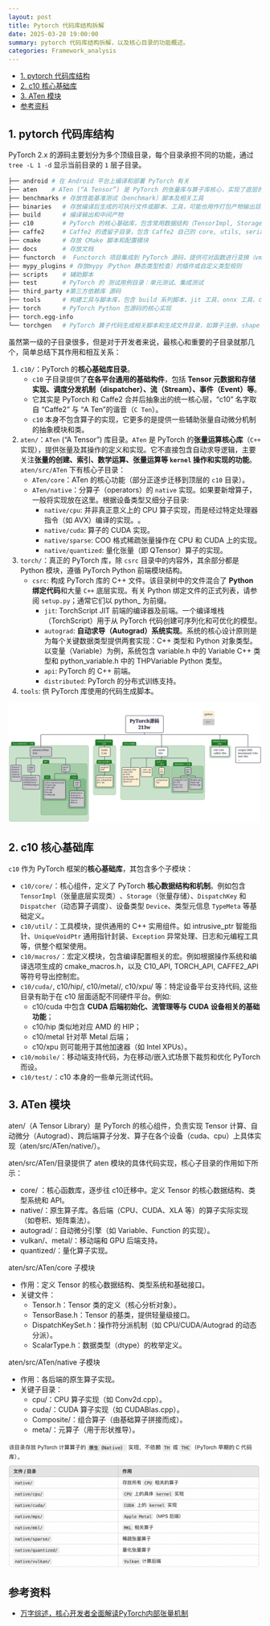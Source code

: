 ```yaml
---
layout: post
title: Pytorch 代码库结构拆解
date: 2025-03-28 19:00:00
summary: pytorch 代码库结构拆解，以及核心目录的功能概述。
categories: Framework_analysis
---
```


- [1. pytorch 代码库结构](#1-pytorch-代码库结构)
- [2. c10 核心基础库](#2-c10-核心基础库)
- [3. ATen 模块](#3-aten-模块)
- [参考资料](#参考资料)

## 1. pytorch 代码库结构

PyTorch 2.x 的源码主要划分为多个顶级目录，每个目录承担不同的功能，通过 `tree -L 1 -d` 显示当前目录的 `1` 层子目录。

```bash
├── android # 在 Android 平台上编译和部署 PyTorch 有关
├── aten    # ATen (“A Tensor”) 是 PyTorch 的张量库与算子库核心，实现了底层的张量数据结构、算子等基础。
├── benchmarks # 存放性能基准测试（benchmark）脚本及相关工具
├── binaries   # 存放编译后生成的可执行文件或脚本、工具，可能也用作打包产物输出目录
├── build      # 编译输出和中间产物
├── c10        # PyTorch 的核心基础库，包含常用数据结构（TensorImpl, Storage）和调度器（Dispatcher）、设备适配等的通用实现。
├── caffe2     # Caffe2 的遗留子目录，包含 Caffe2 自己的 core, utils, serialize 等部分
├── cmake      # 存放 CMake 脚本和配置模块
├── docs       # 存放文档
├── functorch  #  Functorch 项目集成到 PyTorch 源码，提供可对函数进行变换（vmap, grad等）的函数式功能和原型。
├── mypy_plugins # 存放mypy（Python 静态类型检查）的插件或自定义类型规则
├── scripts    # 辅助脚本
├── test       # PyTorch 的 测试用例目录：单元测试、集成测试
├── third_party #第三方依赖库 源码
├── tools      # 构建工具与脚本库，包含 build 系列脚本、jit 工具、onnx 工具、code_coverage, linter 等
├── torch      # PyTorch Python 包源码的核心实现
├── torch.egg-info
└── torchgen   # PyTorch 算子代码生成相关脚本和生成文件目录，如算子注册、shape 函数生成、static_runtime、decompositions 等。
```

虽然第一级的子目录很多，但是对于开发者来说，最核心和重要的子目录就那几个，简单总结下其作用和相互关系：

1. `c10/`：PyTorch 的**核心基础库目录**。
   - `c10` 子目录提供了**在各平台通用的基础构件**，包括 **Tensor 元数据和存储实现、调度分发机制（dispatcher）、流（Stream）、事件（Event）等**​。
   - 它其实是 PyTorch 和 Caffe2 合并后抽象出的统一核心层，“c10” 名字取自 “Caffe2” 与 “A Ten”的谐音（`C Ten`）。
   - `c10` 本身不包含算子的实现，它更多的是提供一些辅助张量自动微分机制的抽象模块和类。
2. `aten/`：`ATen` (“A Tensor”) 库目录。`ATen` 是 PyTorch 的**张量运算核心库**（`C++` 实现），提供张量及其操作的定义和实现​。它不直接包含自动求导逻辑，主要关注**张量的创建、索引、数学运算、张量运算等 `kernel` 操作和实现的功能**。`aten/src/ATen` 下有核心子目录：
    - `ATen/core`：ATen 的核心功能（部分正逐步迁移到顶层的 `c10` 目录）。
    - `ATen/native`：分算子（operators）的 `native` 实现。如果要新增算子，一般将实现放在这里​。根据设备类型又细分子目录:
      - `native/cpu`: 并非真正意义上的 CPU 算子实现，而是经过特定处理器指令（如 AVX）编译的实现。​。
      - `native/cuda`: 算子的 CUDA 实现。
      - `native/sparse`:  COO 格式稀疏张量操作在 CPU 和 CUDA 上的实现。
      - `native/quantized`: 量化张量（即 QTensor）算子的实现。
3. `torch/`：真正的 PyTorch 库，除 `csrc` 目录中的内容外，其余部分都是 Python 模块，遵循 PyTorch Python 前端模块结构。
    - `csrc`: 构成 PyTorch 库的 C++ 文件。该目录树中的文件混合了 **Python 绑定代码**和大量 `C++` 底层实现。有关 Python 绑定文件的正式列表，请参阅 `setup.py`；通常它们以 python_ 为前缀。
     	- `jit`: TorchScript JIT 前端的编译器及前端。一个编译堆栈（TorchScript）用于从 PyTorch 代码创建可序列化和可优化的模型。
     	- `autograd`: **自动求导（Autograd）系统实现**。系统的核心设计原则是为每个关键数据类型提供两套实现：C++ 类型和 Python 对象类型。以变量（Variable）为例，系统包含 variable.h 中的 Variable C++ 类型和 python_variable.h 中的 THPVariable Python 类型。
     	- `api`: PyTorch 的 C++ 前端。
     	- `distributed`: PyTorch 的分布式训练支持。
4. `tools`: 供 PyTorch 库使用的代码生成脚本。

![pytorch_src](../../images/pytorch/pytorch_src.png)

## 2. c10 核心基础库

`c10` 作为 PyTorch 框架的**核心基础库**，其包含多个子模块：
- `c10/core/`：核心组件，定义了 PyTorch **核心数据结构和机制**。例如包含 `TensorImpl`（张量底层实现类）​、`Storage`（张量存储）、`DispatchKey` 和 `Dispatcher`（动态算子调度）、设备类型 `Device`、类型元信息 `TypeMeta` 等基础定义。
- `c10/util/`：工具模块，提供通用的 C++ 实用组件。如 intrusive_ptr 智能指针、`UniqueVoidPtr` 通用指针封装、`Exception` 异常处理、日志和元编程工具等，供整个框架使用。
- `c10/macros/`：宏定义模块，包含编译配置相关的宏。例如根据操作系统和编译选项生成的 cmake_macros.h，以及 C10_API, TORCH_API, CAFFE2_API 等符号导出控制宏​。
- `c10/cuda/`, c10/hip/, c10/metal/, c10/xpu/ 等：特定设备平台支持代码, 这些目录有助于在 c10 层面适配不同硬件平台。例如:
	- c10/cuda 中包含 **CUDA 后端初始化、流管理等与 CUDA 设备相关的基础功能**；
	- c10/hip 类似地对应 AMD 的 HIP；
	- c10/metal 针对苹 Metal 后端；
	- c10/xpu 则可能用于其他加速器（如 Intel XPUs）。
- `c10/mobile/`：移动端支持代码，为在移动/嵌入式场景下裁剪和优化 PyTorch 而设。
- `c10/test/`：c10 本身的一些单元测试代码。

## 3. ATen 模块

aten/（A Tensor Library）是 PyTorch 的核心组件，负责实现 Tensor 计算、自动微分（Autograd）、跨后端算子分发、算子在各个设备（cuda、cpu）上具体实现（aten/src/ATen/native/）。

aten/src/ATen/目录提供了 aten 模块的具体代码实现，核心子目录的作用如下所示：
- core/ ：核心函数库，逐步往 c10迁移中。定义 Tensor 的核心数据结构、类型系统和 API。
- native/：原生算子库。各后端（CPU、CUDA、XLA 等）的算子实际实现（如卷积、矩阵乘法）。
- autograd/：自动微分引擎（如 Variable、Function 的实现）。
- vulkan/、metal/：移动端和 GPU 后端支持。
- quantized/：量化算子实现。

aten/src/ATen/core 子模块
- 作用：定义 Tensor 的核心数据结构、类型系统和基础接口。
- 关键文件：
  - Tensor.h：Tensor 类的定义（核心分析对象）。
  - TensorBase.h：Tensor 的基类，提供轻量级接口。
  - DispatchKeySet.h：操作符分派机制（如 CPU/CUDA/Autograd 的动态分派）。
  - ScalarType.h：数据类型（dtype）的枚举定义。

aten/src/ATen/native 子模块
- 作用：各后端的原生算子实现。
- 关键子目录：
  - cpu/：CPU 算子实现（如 Conv2d.cpp）。
  - cuda/：CUDA 算子实现（如 CUDABlas.cpp）。
  - Composite/：组合算子（由基础算子拼接而成）。
  - meta/：元算子（用于形状推导）。

![aten_code_summary](../../images/pytorch/aten_code_summary.png)

## 参考资料

- [万字综述，核心开发者全面解读PyTorch内部张量机制](https://mp.weixin.qq.com/s/8J-vsOukt7xwWQFtwnSnWw)